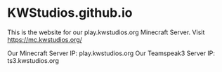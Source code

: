 # KWStudios.github.io
This is the website for our play.kwstudios.org Minecraft Server. Visit https://mc.kwstudios.org/

Our Minecraft Server IP: play.kwstudios.org
Our Teamspeak3 Server IP: ts3.kwstudios.org
